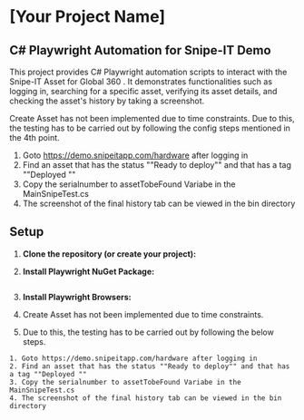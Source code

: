 # [Your Project Name]

## C# Playwright Automation for Snipe-IT Demo

This project provides C# Playwright automation scripts to interact with the Snipe-IT Asset for Global 360 .
It demonstrates functionalities such as logging in, searching for a specific asset, verifying its asset details, and checking the  asset's history by taking a screenshot.

Create Asset has not been implemented due to time constraints.
Due to this, the testing has to be carried out by  following the config steps mentioned in the 4th point.

1. Goto https://demo.snipeitapp.com/hardware after logging in
2. Find an asset that has the status ""Ready to deploy"" and that has a tag ""Deployed ""
3. Copy the serialnumber to assetTobeFound Variabe in the MainSnipeTest.cs
4. The screenshot of the final history tab can be viewed in the bin directory


## Setup

1.  **Clone the repository (or create your project):**
    

2.  **Install Playwright NuGet Package:**
   
    ```

3.  **Install Playwright Browsers:**
   
 4.  Create Asset has not been implemented due to time constraints.
 5.  Due to this, the testing has to be carried out by  following the below steps.

    1. Goto https://demo.snipeitapp.com/hardware after logging in
    2. Find an asset that has the status ""Ready to deploy"" and that has a tag ""Deployed ""
    3. Copy the serialnumber to assetTobeFound Variabe in the MainSnipeTest.cs
    4. The screenshot of the final history tab can be viewed in the bin directory

